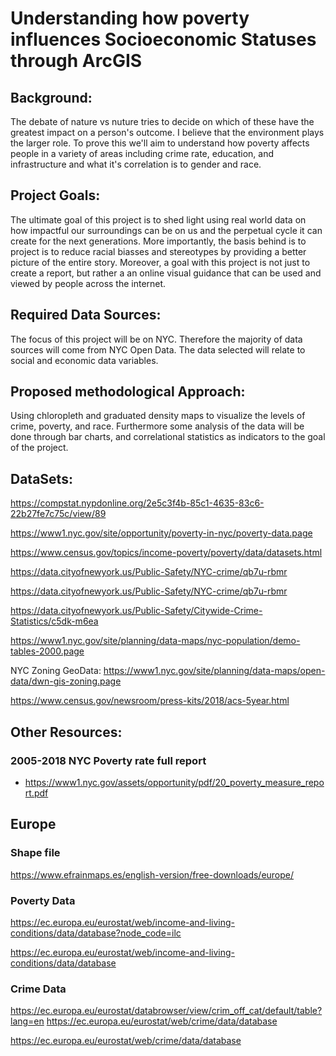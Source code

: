 
# Understanding how poverty influences Socioeconomic Statuses through ArcGIS


## Background:

The debate of nature vs nuture tries to decide on which of these have the greatest impact on a person's outcome. I believe that the environment plays the larger role. To prove this we'll aim to understand how poverty affects people in a variety of areas including crime rate, education, and infrastructure and what it's correlation is to gender and race. 


## Project Goals:

The ultimate goal of this project is to shed light using real world data on how impactful our surroundings can be on us and the perpetual cycle it can create for the next generations. More importantly, the basis behind is to project is to reduce racial biasses and stereotypes by providing a better picture of the entire story. Moreover, a goal with this project is not just to create a report, but rather a an online visual guidance that can be used and viewed by people across the internet. 


## Required Data Sources:

The focus of this project will be on NYC. Therefore the majority of data sources will come from NYC Open Data. The data selected will relate to social and economic data variables.


## Proposed methodological Approach: 

Using chloropleth and graduated density maps to visualize the levels of crime, poverty, and race. Furthermore some analysis of the data will be done through bar charts, and correlational statistics as indicators to the goal of the project. 


## DataSets:

https://compstat.nypdonline.org/2e5c3f4b-85c1-4635-83c6-22b27fe7c75c/view/89

https://www1.nyc.gov/site/opportunity/poverty-in-nyc/poverty-data.page


https://www.census.gov/topics/income-poverty/poverty/data/datasets.html


https://data.cityofnewyork.us/Public-Safety/NYC-crime/qb7u-rbmr

https://data.cityofnewyork.us/Public-Safety/NYC-crime/qb7u-rbmr

https://data.cityofnewyork.us/Public-Safety/Citywide-Crime-Statistics/c5dk-m6ea


https://www1.nyc.gov/site/planning/data-maps/nyc-population/demo-tables-2000.page

NYC Zoning GeoData:
https://www1.nyc.gov/site/planning/data-maps/open-data/dwn-gis-zoning.page



https://www.census.gov/newsroom/press-kits/2018/acs-5year.html

## Other Resources:


### 2005-2018 NYC Poverty rate full report
- https://www1.nyc.gov/assets/opportunity/pdf/20_poverty_measure_report.pdf



## Europe


### Shape file

https://www.efrainmaps.es/english-version/free-downloads/europe/

### Poverty Data

https://ec.europa.eu/eurostat/web/income-and-living-conditions/data/database?node_code=ilc

https://ec.europa.eu/eurostat/web/income-and-living-conditions/data/database

### Crime Data

https://ec.europa.eu/eurostat/databrowser/view/crim_off_cat/default/table?lang=en
https://ec.europa.eu/eurostat/web/crime/data/database

https://ec.europa.eu/eurostat/web/crime/data/database


